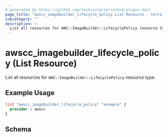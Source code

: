 ```yaml
---
# generated by https://github.com/hashicorp/terraform-plugin-docs
page_title: "awscc_imagebuilder_lifecycle_policy List Resource - terraform-provider-awscc"
subcategory: ""
description: |-
  List all resources for AWS::ImageBuilder::LifecyclePolicy resource type.
---
```


# awscc_imagebuilder_lifecycle_policy (List Resource)

List all resources for `AWS::ImageBuilder::LifecyclePolicy` resource type.

## Example Usage

```terraform
list "awscc_imagebuilder_lifecycle_policy" "example" {
  provider = awscc
}
```

<!-- schema generated by tfplugindocs -->
## Schema
